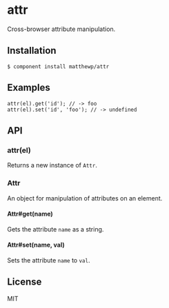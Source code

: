 
# attr

  Cross-browser attribute manipulation.

## Installation

    $ component install matthewp/attr

## Examples

    attr(el).get('id'); // -> foo
	attr(el).set('id', 'foo'); // -> undefined

## API

### attr(el)

Returns a new instance of ``Attr``.

### Attr

An object for manipulation of attributes on an element.

#### Attr#get(name)

Gets the attribute ``name`` as a string.

#### Attr#set(name, val)

Sets the attribute ``name`` to ``val``.

## License

  MIT
